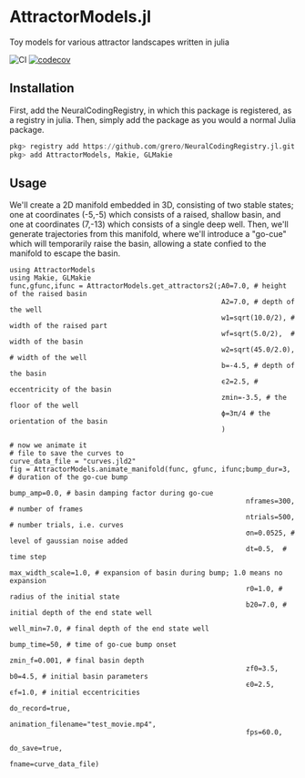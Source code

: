 # AttractorModels.jl
Toy models for various attractor landscapes written in julia

![CI](https://github.com/grero/AttractorModels.jl/actions/workflows/ci.yml/badge.svg)
[![codecov](https://codecov.io/gh/grero/AttractorModels.jl/branch/master/graph/badge.svg?token=71vAhb76D6)](https://codecov.io/gh/grero/AttractorModels.jl)

## Installation

First, add the NeuralCodingRegistry, in which this package is registered, as a registry in julia. Then, simply add the package as you would a normal Julia package.

```julia
pkg> registry add https://github.com/grero/NeuralCodingRegistry.jl.git
pkg> add AttractorModels, Makie, GLMakie

```

## Usage

We'll create a 2D manifold embedded in 3D, consisting of two stable states; one at coordinates (-5,-5) which consists of a raised, shallow basin, and one at coordinates (7,-13) which consists of a single deep well. 
Then, we'll generate trajectories from this manifold, where we'll introduce a "go-cue" which will temporarily raise the basin, allowing a state confied to the manifold to escape the basin. 

```juila
using AttractorModels
using Makie, GLMakie
func,gfunc,ifunc = AttractorModels.get_attractors2(;A0=7.0, # height of the raised basin
                                                    A2=7.0, # depth of the well
                                                    w1=sqrt(10.0/2), # width of the raised part
                                                    wf=sqrt(5.0/2),  # width of the basin
                                                    w2=sqrt(45.0/2.0), # width of the well 
                                                    b=-4.5, # depth of the basin
                                                    ϵ2=2.5, # eccentricity of the basin
                                                    zmin=-3.5, # the floor of the well
                                                    ϕ=3π/4 # the orientation of the basin
                                                    )

# now we animate it
# file to save the curves to
curve_data_file = "curves.jld2"
fig = AttractorModels.animate_manifold(func, gfunc, ifunc;bump_dur=3, # duration of the go-cue bump
                                                          bump_amp=0.0, # basin damping factor during go-cue
                                                          nframes=300, # number of frames
                                                          ntrials=500, # number trials, i.e. curves
                                                          σn=0.0525, # level of gaussian noise added
                                                          dt=0.5,  # time step 
                                                          max_width_scale=1.0, # expansion of basin during bump; 1.0 means no expansion
                                                          r0=1.0, # radius of the initial state
                                                          b20=7.0, # initial depth of the end state well
                                                          well_min=7.0, # final depth of the end state well
                                                          bump_time=50, # time of go-cue bump onset 
                                                          zmin_f=0.001, # final basin depth
                                                          zf0=3.5, b0=4.5, # initial basin parameters 
                                                          ϵ0=2.5, ϵf=1.0, # initial eccentricities
                                                          do_record=true,
                                                          animation_filename="test_movie.mp4",
                                                          fps=60.0,
                                                          do_save=true,
                                                          fname=curve_data_file)

```
